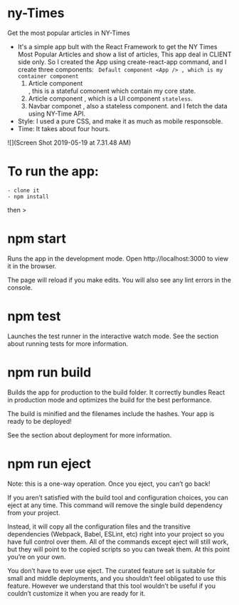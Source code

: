 # ny-Times
Get the most popular articles in NY-Times 

* It's a simple app bult with the React Framework to get the NY Times Most Popular Articles  and show a list of articles,
This app deal in CLIENT side only.
So I created the App using create-react-app command, and I create three components: 
    ` Default component <App /> , which is my container component`
    1. Article component <Article /> , this is a stateful comonent which contain my core state.
    2. Article component <ArticleList  /> , which is a UI component `stateless`.
    3. Navbar componet <Navbar />, also a stateless component.
    and I fetch the data using NY-Time API.
* Style: I used a pure CSS, and make it as much as mobile responsoble.
* Time: It takes about four hours.

 ![](Screen Shot 2019-05-19 at 7.31.48 AM)
# To run the app:
    - clone it
    - npm install 
then >

# npm start
Runs the app in the development mode.
Open http://localhost:3000 to view it in the browser.

The page will reload if you make edits.
You will also see any lint errors in the console.

# npm test
Launches the test runner in the interactive watch mode.
See the section about running tests for more information.

# npm run build
Builds the app for production to the build folder.
It correctly bundles React in production mode and optimizes the build for the best performance.

The build is minified and the filenames include the hashes.
Your app is ready to be deployed!

See the section about deployment for more information.

# npm run eject
Note: this is a one-way operation. Once you eject, you can’t go back!

If you aren’t satisfied with the build tool and configuration choices, you can eject at any time. This command will remove the single build dependency from your project.

Instead, it will copy all the configuration files and the transitive dependencies (Webpack, Babel, ESLint, etc) right into your project so you have full control over them. All of the commands except eject will still work, but they will point to the copied scripts so you can tweak them. At this point you’re on your own.

You don’t have to ever use eject. The curated feature set is suitable for small and middle deployments, and you shouldn’t feel obligated to use this feature. However we understand that this tool wouldn’t be useful if you couldn’t customize it when you are ready for it.
